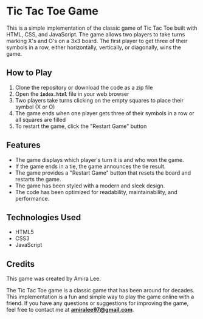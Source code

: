 # **Tic Tac Toe Game**

This is a simple implementation of the classic game of Tic Tac Toe built with HTML, CSS, and JavaScript. The game allows two players to take turns marking X's and O's on a 3x3 board. The first player to get three of their symbols in a row, either horizontally, vertically, or diagonally, wins the game.

## **How to Play**

1. Clone the repository or download the code as a zip file
2. Open the **`index.html`** file in your web browser
3. Two players take turns clicking on the empty squares to place their symbol (X or O)
4. The game ends when one player gets three of their symbols in a row or all squares are filled
5. To restart the game, click the "Restart Game" button

## **Features**

- The game displays which player's turn it is and who won the game.
- If the game ends in a tie, the game announces the tie result.
- The game provides a "Restart Game" button that resets the board and restarts the game.
- The game has been styled with a modern and sleek design.
- The code has been optimized for readability, maintainability, and performance.

## **Technologies Used**

- HTML5
- CSS3
- JavaScript

## **Credits**

This game was created by Amira Lee.

The Tic Tac Toe game is a classic game that has been around for decades. This implementation is a fun and simple way to play the game online with a friend. If you have any questions or suggestions for improving the game, feel free to contact me at **[amiralee97@gmail.com](mailto:amiralee97@gmail.com)**. 
